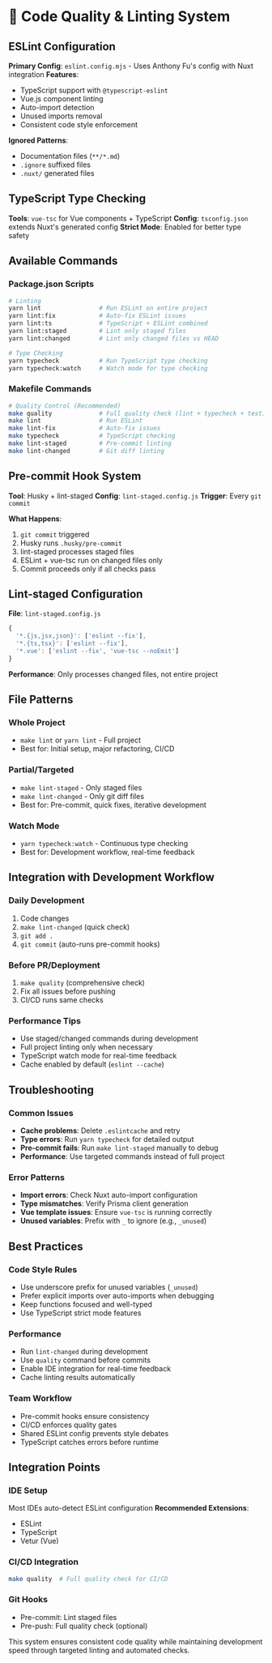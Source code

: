 # 🧹 Code Quality & Linting System

## ESLint Configuration

**Primary Config**: `eslint.config.mjs` - Uses Anthony Fu's config with Nuxt integration
**Features**:
- TypeScript support with `@typescript-eslint`
- Vue.js component linting
- Auto-import detection
- Unused imports removal
- Consistent code style enforcement

**Ignored Patterns**:
- Documentation files (`**/*.md`)
- `.ignore` suffixed files
- `.nuxt/` generated files

## TypeScript Type Checking

**Tools**: `vue-tsc` for Vue components + TypeScript
**Config**: `tsconfig.json` extends Nuxt's generated config
**Strict Mode**: Enabled for better type safety

## Available Commands

### Package.json Scripts
```bash
# Linting
yarn lint                # Run ESLint on entire project
yarn lint:fix            # Auto-fix ESLint issues
yarn lint:ts             # TypeScript + ESLint combined
yarn lint:staged         # Lint only staged files
yarn lint:changed        # Lint only changed files vs HEAD

# Type Checking  
yarn typecheck           # Run TypeScript type checking
yarn typecheck:watch     # Watch mode for type checking
```

### Makefile Commands
```bash
# Quality Control (Recommended)
make quality             # Full quality check (lint + typecheck + test)
make lint                # Run ESLint
make lint-fix            # Auto-fix issues
make typecheck           # TypeScript checking
make lint-staged         # Pre-commit linting
make lint-changed        # Git diff linting
```

## Pre-commit Hook System

**Tool**: Husky + lint-staged
**Config**: `lint-staged.config.js`
**Trigger**: Every `git commit`

**What Happens**:
1. `git commit` triggered
2. Husky runs `.husky/pre-commit`
3. lint-staged processes staged files
4. ESLint + vue-tsc run on changed files only
5. Commit proceeds only if all checks pass

## Lint-staged Configuration

**File**: `lint-staged.config.js`
```javascript
{
  '*.{js,jsx,json}': ['eslint --fix'],
  '*.{ts,tsx}': ['eslint --fix'],
  '*.vue': ['eslint --fix', 'vue-tsc --noEmit']
}
```

**Performance**: Only processes changed files, not entire project

## File Patterns

### Whole Project
- `make lint` or `yarn lint` - Full project
- Best for: Initial setup, major refactoring, CI/CD

### Partial/Targeted
- `make lint-staged` - Only staged files
- `make lint-changed` - Only git diff files  
- Best for: Pre-commit, quick fixes, iterative development

### Watch Mode
- `yarn typecheck:watch` - Continuous type checking
- Best for: Development workflow, real-time feedback

## Integration with Development Workflow

### Daily Development
1. Code changes
2. `make lint-changed` (quick check)
3. `git add .`
4. `git commit` (auto-runs pre-commit hooks)

### Before PR/Deployment
1. `make quality` (comprehensive check)
2. Fix all issues before pushing
3. CI/CD runs same checks

### Performance Tips
- Use staged/changed commands during development
- Full project linting only when necessary
- TypeScript watch mode for real-time feedback
- Cache enabled by default (`eslint --cache`)

## Troubleshooting

### Common Issues
- **Cache problems**: Delete `.eslintcache` and retry
- **Type errors**: Run `yarn typecheck` for detailed output
- **Pre-commit fails**: Run `make lint-staged` manually to debug
- **Performance**: Use targeted commands instead of full project

### Error Patterns
- **Import errors**: Check Nuxt auto-import configuration
- **Type mismatches**: Verify Prisma client generation
- **Vue template issues**: Ensure `vue-tsc` is running correctly
- **Unused variables**: Prefix with `_` to ignore (e.g., `_unused`)

## Best Practices

### Code Style Rules
- Use underscore prefix for unused variables (`_unused`)
- Prefer explicit imports over auto-imports when debugging
- Keep functions focused and well-typed
- Use TypeScript strict mode features

### Performance
- Run `lint-changed` during development
- Use `quality` command before commits
- Enable IDE integration for real-time feedback
- Cache linting results automatically

### Team Workflow
- Pre-commit hooks ensure consistency
- CI/CD enforces quality gates
- Shared ESLint config prevents style debates
- TypeScript catches errors before runtime

## Integration Points

### IDE Setup
Most IDEs auto-detect ESLint configuration
**Recommended Extensions**:
- ESLint
- TypeScript
- Vetur (Vue)

### CI/CD Integration
```bash
make quality  # Full quality check for CI/CD
```

### Git Hooks
- Pre-commit: Lint staged files
- Pre-push: Full quality check (optional)

This system ensures consistent code quality while maintaining development speed through targeted linting and automated checks.